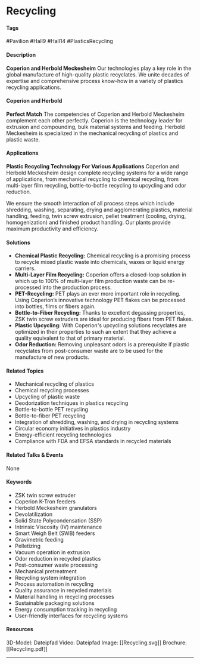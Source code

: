# Recycling

#### Tags
#Pavilion #Hall9 #Hall14 #PlasticsRecycling

#### Description
**Coperion and Herbold Meckesheim**
Our technologies play a key role in the global manufacture of high-quality plastic recyclates. We unite decades of expertise and comprehensive process know-how in a variety of plastics recycling applications.

#### Coperion and Herbold
**Perfect Match**
The competencies of Coperion and Herbold Meckesheim complement each other perfectly. Coperion is the technology leader for extrusion and compounding, bulk material systems and feeding. Herbold Meckesheim is specialized in the mechanical recycling of plastics and plastic waste.

#### Applications
**Plastic Recycling Technology For Various Applications**
Coperion and Herbold Meckesheim design complete recycling systems for a wide range of applications, from mechanical recycling to chemical recycling, from multi-layer film recycling, bottle-to-bottle recycling to upcycling and odor reduction.

We ensure the smooth interaction of all process steps which include shredding, washing, separating, drying and agglomerating plastics, material handling, feeding, twin screw extrusion, pellet treatment (cooling, drying, homogenization) and finished product handling. Our plants provide maximum productivity and efficiency.

#### Solutions
- **Chemical Plastic Recycling:** Chemical recycling is a promising process to recycle mixed plastic waste into chemicals, waxes or liquid energy carriers.
- **Multi-Layer Film Recycling:** Coperion offers a closed-loop solution in which up to 100% of multi-layer film production waste can be re-processed into the production process.
- **PET-Recycling:** PET plays an ever more important role in recycling. Using Coperion’s innovative technology PET flakes can be processed into bottles, films or fibers again.
- **Bottle-to-Fiber Recycling:** Thanks to excellent degassing properties, ZSK twin screw extruders are ideal for producing fibers from PET flakes.
- **Plastic Upcycling:** With Coperion's upcycling solutions recyclates are optimized in their properties to such an extent that they achieve a quality equivalent to that of primary material.
- **Odor Reduction:** Removing unpleasant odors is a prerequisite if plastic recyclates from post-consumer waste are to be used for the manufacture of new products.

#### Related Topics
- Mechanical recycling of plastics​
- Chemical recycling processes​
- Upcycling of plastic waste​
- Deodorization techniques in plastics recycling​
- Bottle-to-bottle PET recycling​
- Bottle-to-fiber PET recycling​
- Integration of shredding, washing, and drying in recycling systems​
- Circular economy initiatives in plastics industry​
- Energy-efficient recycling technologies​
- Compliance with FDA and EFSA standards in recycled materials​

#### Related Talks & Events
None

#### Keywords
- ZSK twin screw extruder​
- Coperion K-Tron feeders​
- Herbold Meckesheim granulators​
- Devolatilization​
- Solid State Polycondensation (SSP)​
- Intrinsic Viscosity (IV) maintenance​
- Smart Weigh Belt (SWB) feeders​
- Gravimetric feeding​
- Pelletizing​
- Vacuum operation in extrusion​
- Odor reduction in recycled plastics​
- Post-consumer waste processing​
- Mechanical pretreatment​
- Recycling system integration​
- Process automation in recycling​
- Quality assurance in recycled materials​
- Material handling in recycling processes​
- Sustainable packaging solutions​
- Energy consumption tracking in recycling​
- User-friendly interfaces for recycling systems

#### Resources
3D-Model: Dateipfad 
Video: Dateipfad
Image: [[Recycling.svg]]
Brochure: [[Recycling.pdf]]

---